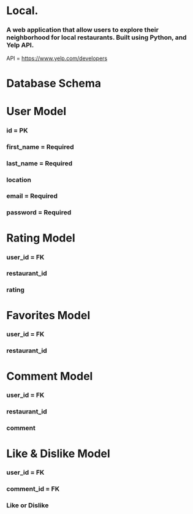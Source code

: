 # Local.

### A web application that allow users to explore their neighborhood for local restaurants. Built using Python, and Yelp API.


 API = https://www.yelp.com/developers

# Database Schema

# User Model

### id = PK

### first_name = Required

### last_name = Required

### location

### email = Required

### password = Required

# Rating Model

### user_id = FK

### restaurant_id

### rating

# Favorites Model

### user_id = FK

### restaurant_id

# Comment Model

### user_id = FK

### restaurant_id

### comment

# Like & Dislike Model

### user_id = FK

### comment_id = FK

### Like or Dislike
